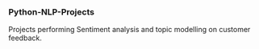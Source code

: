 ### Python-NLP-Projects

Projects performing Sentiment analysis and topic modelling on customer feedback.
